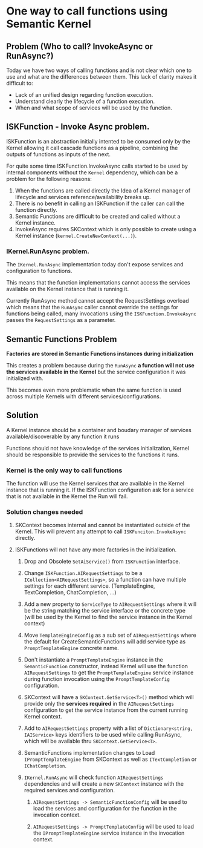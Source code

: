 # One way to call functions using Semantic Kernel

## Problem (Who to call? InvokeAsync or RunAsync?)

Today we have two ways of calling functions and is not clear which one to use and what are the differences between them. This lack of clarity makes it difficult to:

- Lack of an unified design regarding function execution.
- Understand clearly the lifecycle of a function execution.
- When and what scope of services will be used by the function.

## ISKFunction - Invoke Async problem.

ISKFunction is an abstraction initially intented to be consumed only by the Kernel allowing it call cascade functions as a pipeline, combining the outputs of functions as inputs of the next.

For quite some time ISKFunction.InvokeAsync calls started to be used by internal components without the `Kernel` dependency, which can be a problem for the following reasons:

1. When the functions are called directly the Idea of a Kernel manager of lifecycle and services reference/availability breaks up.
1. There is no benefit in calling an ISKFunction if the caller can call the function directly.
1. Semantic Functions are difficult to be created and called without a Kernel instance.
1. InvokeAsync requires SKContext which is only possible to create using a Kernel instance (`kernel.CreateNewContext(...)`).

### IKernel.RunAsync problem.

The `IKernel.RunAsync` implementation today don't expose services and configuration to functions. 

This means that the function implementations cannot access the services available on the Kernel instance that is running it.

Currently RunAsync method cannot accept the RequestSettings overload which means that the `RunAsync` caller cannot override the settings for functions being called, many invocations using the `ISKFunction.InvokeAsync` passes the `RequestSettings` as a parameter.

## Semantic Functions Problem 

**Factories are stored in Semantic Functions instances during initialization**

This creates a problem because during the `RunAsync` **a function will not use the services available in the Kernel** but the service configuration it was initialized with.

This becomes even more problematic when the same function is used across multiple Kernels with different services/configurations.

## Solution

A Kernel instance should be a container and boudary manager of services available/discoverable by any function it runs

Functions should not have knowledge of the services initialization, Kernel should be responsible to provide the services to the functions it runs.

### Kernel is the only way to call functions

The function will use the Kernel services that are available in the Kernel instance that is running it. If the ISKFunction configuration ask for a service that is not available in the Kernel the Run will fail.

### Solution changes needed

1. SKContext becomes internal and cannot be instantiated outside of the Kernel. This will prevent any attempt to call `ISKFunciton.InvokeAsync` directly.

1. ISKFunctions will not have any more factories in the initialization. 
    
    1. Drop and Obsolete `SetAiService()` from `ISKFunction` interface.

    1. Change `ISKFunction.AIRequestSettings` to be a `ICollection<AIRequestSettings>`, so a function can have multiple settings for each different service. (TemplateEngine, TextCompletion, ChatCompletion, ...)

    1. Add a new property to `ServiceType` to `AIRequestSettings` where it will be the string matching the service interface or the concrete type (will be used by the Kernel to find the service instance in the Kernel context)

    1. Move `TemplateEngineConfig` as a sub set of `AIRequestSettings` where the default for CreateSemanticFunctions will add service type as `PromptTemplateEngine` concrete name. 

    1. Don't instantiate a `PromptTemplateEngine` instance in the `SemanticFunction` constructor, instead Kernel will use the function `AIRequestSettings` to get the `PromptTemplateEngine` service instance during function invocation using the `PromptTemplateConfig` configuration.

    1. SKContext will have a `SKContext.GetService<T>()` method which will provide only the **services required** in the `AIRequestSettings` configuration to get the service instance from the current running Kernel context.

    1. Add to `AIRequestSettings` property with a list of `Dictionary<string, IAIService>` keys identifiers to be used while calling RunAsync, which will be available thru `SKContext.GetService<T>`.

    1. SemanticFunctions implementation changes to Load `IPromptTemplateEngine` from SKContext as well as `ITextCompletion` or `IChatCompletion`.

    1. `IKernel.RunAsync` will check function `AIRequestSettings` dependencies and will create a new `SKContext` instance with the required services and configuration.

        1. `AIRequestSettings -> SemanticFunctionConfig` will be used to load the services and configuration for the function in the invocation context. 

        1. `AIRequestSettings -> PromptTemplateConfig` will be used to load the `IPromptTemplateEngine` service instance in the invocation context.
    
